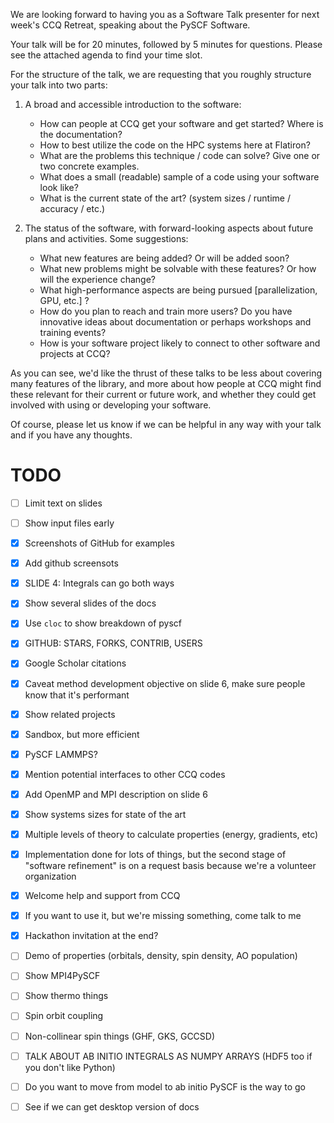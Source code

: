 We are looking forward to having you as a Software Talk presenter for next week's CCQ Retreat, speaking about the PySCF Software. 

Your talk will be for 20 minutes, followed by 5 minutes for questions. Please see the attached agenda to find your time slot. 

For the structure of the talk, we are requesting that you roughly structure your talk into two parts:

1. A broad and accessible introduction to the software:
   - How can people at CCQ get your software and get started? Where is the documentation?
   - How to best utilize the code on the HPC systems here at Flatiron?
   - What are the problems this technique / code can solve? Give one or two concrete examples.
   - What does a small (readable) sample of a code using your software look like?
   - What is the current state of the art? (system sizes / runtime / accuracy / etc.)

2. The status of the software, with forward-looking aspects about future plans and activities.
   Some suggestions:
   - What new features are being added? Or will be added soon?
   - What new problems might be solvable with these features? Or how will the experience change?
   - What high-performance aspects are being pursued [parallelization, GPU, etc.] ?
   - How do you plan to reach and train more users? Do you have innovative ideas about documentation or perhaps workshops and training events?
   - How is your software project likely to connect to other software and projects at CCQ?

As you can see, we'd like the thrust of these talks to be less about covering many features of the library, and more about how people at CCQ might find these relevant for their current or future work, and whether they could get involved with using or developing your software.

Of course, please let us know if we can be helpful in any way with your talk and if you have any thoughts.



# TODO
- [ ] Limit text on slides
- [ ] Show input files early

- [X] Screenshots of GitHub for examples
- [X] Add github screensots
- [X] SLIDE 4: Integrals can go both ways
- [X] Show several slides of the docs
- [X] Use `cloc` to show breakdown of pyscf
- [X] GITHUB: STARS, FORKS, CONTRIB, USERS
- [X] Google Scholar citations
- [X] Caveat method development objective on slide 6, make sure people know that it's performant
- [X] Show related projects
- [X] Sandbox, but more efficient
- [X] PySCF LAMMPS?
- [X] Mention potential interfaces to other CCQ codes
- [X] Add OpenMP and MPI description on slide 6
- [X] Show systems sizes for state of the art
- [X] Multiple levels of theory to calculate properties (energy, gradients, etc)
- [X] Implementation done for lots of things, but the second stage of "software refinement" is on a request basis because we're a volunteer organization
- [X] Welcome help and support from CCQ
- [X] If you want to use it, but we're missing something, come talk to me
- [X] Hackathon invitation at the end?

- [ ] Demo of properties (orbitals, density, spin density, AO population)
- [ ] Show MPI4PySCF
- [ ] Show thermo things
- [ ] Spin orbit coupling
- [ ] Non-collinear spin things (GHF, GKS, GCCSD)
- [ ] TALK ABOUT AB INITIO INTEGRALS AS NUMPY ARRAYS (HDF5 too if you don't like Python)
- [ ] Do you want to move from model to ab initio PySCF is the way to go
- [ ] See if we can get desktop version of docs

